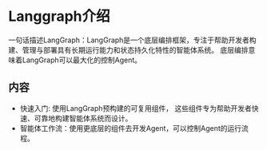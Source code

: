 # Langgraph介绍

一句话描述LangGraph：LangGraph是一个底层编排框架，专注于帮助开发者构建、管理与部署具有长期运行能力和状态持久化特性的智能体系统。
底层编排意味着LangGraph可以最大化的控制Agent。



## 内容

- 快速入门: 使用LangGraph预构建的可复用组件， 这些组件专为帮助开发者快速、可靠地构建智能体系统而设计。
- 智能体工作流：使用更底层的组件去开发Agent，可以控制Agent的运行流程。


